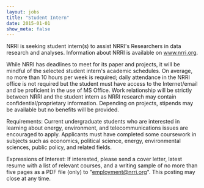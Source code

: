 ```yaml
---
layout: jobs
title: "Student Intern"
date: 2015-01-01
show_meta: false
---
```

NRRI is seeking student intern(s) to assist NRRI's Researchers in data research and analyses. Information about NRRI is available on www.nrri.org.

While NRRI has deadlines to meet for its paper and projects, it will be mindful of the selected student intern's academic schedules. On average, no more than 10 hours per week is required; daily attendance in the NRRI office is not required but the student must have access to the Internet/email and be proficient in the use of MS Office. Work relationship will be strictly between NRRI and the student intern as NRRI research may contain confidential/proprietary information. Depending on projects, stipends may be available but no benefits will be provided.

Requirements:
Current undergraduate students who are interested in learning about energy, environment, and telecommunications issues are encouraged to apply. Applicants must have completed some coursework in subjects such as economics, political science, energy, environmental sciences, public policy, and related fields.

Expressions of Interest:
If interested, please send a cover letter, latest resume with a list of relevant courses, and a writing sample of no more than five pages as a PDF file (only) to "employment@nrri.org". This posting may close at any time.
